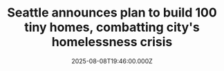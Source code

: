 ---
title: "Seattle announces plan to build 100 tiny homes, combatting city's homelessness crisis"
date: 2025-08-08T19:46:00.000Z
category: Human Kindness
externalLink: "https://www.goodgoodgood.co/articles/seattle-tiny-homes"
image: ""
excerpt: "The development of these new tiny home villages comes from a $6 million investment from the city.…"
---